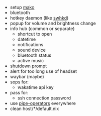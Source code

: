 - setup [mako](https://github.com/emersion/mako)
- bluetooth
- hotkey daemon (like [swhkd](https://github.com/waycrate/swhkd))
- popup for volume and brightness change
- info hub (common or separate)
  - shortcut to open
  - datetime
  - notifications
  - sound device
  - bluetooth status
  - active music
- shutdown prompt
- alert for too long use of headset
- waybar (maybe)
- sops for:
  - wakatime api key
- pass for:
  - ssh connection password
- use [pipe-operators](https://youtu.be/WOw8MJYZjRI) everywhere
- clean host/\*/default.nix
